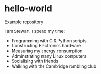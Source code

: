 # hello-world
Example repository

I am Stewart. I spend my time:
- Programming with C & Python scripts
- Constructing Electronics hardware
- Measuring my energy consumption
- Adminstrating many Linux computers
- Socialising with friends
- Walking with the Cambridge rambling club
